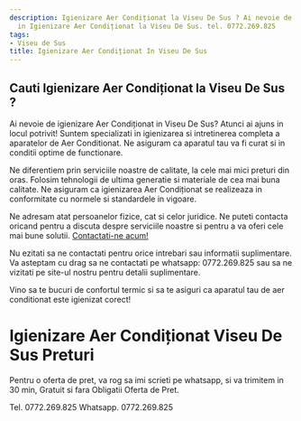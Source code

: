 ```yaml
---
description: Igienizare Aer Condiționat la Viseu De Sus ? Ai nevoie de un profesionist
  in Igienizare Aer Condiționat la Viseu De Sus. tel. 0772.269.825
tags:
- Viseu de Sus
title: Igienizare Aer Condiționat In Viseu De Sus
---
```



## Cauti Igienizare Aer Condiționat la Viseu De Sus ?

Ai nevoie de igienizare Aer Condiționat in Viseu De Sus? Atunci ai ajuns in locul potrivit! Suntem specializati in igienizarea si intretinerea completa a aparatelor de Aer Conditionat. Ne asiguram ca aparatul tau va fi curat si in conditii optime de functionare.

Ne diferentiem prin serviciile noastre de calitate, la cele mai mici preturi din oras. Folosim tehnologii de ultima generatie si materiale de cea mai buna calitate. Ne asiguram ca igienizarea Aer Condiționat se realizeaza in conformitate cu normele si standardele in vigoare.

Ne adresam atat persoanelor fizice, cat si celor juridice. Ne puteti contacta oricand pentru a discuta despre serviciile noastre si pentru a va oferi cele mai bune solutii. <a href="https://www.igienizareaconditionat.ro/viseu-de-sus/">Contactati-ne acum!</a> 

Nu ezitati sa ne contactati pentru orice intrebari sau informatii suplimentare. Va asteptam cu drag sa ne contactati pe whatsapp: 0772.269.825 sau sa ne vizitati pe site-ul nostru pentru detalii suplimentare. 

Vino sa te bucuri de confortul termic si sa te asiguri ca aparatul tau de aer conditionat este igienizat corect!

# Igienizare Aer Condiționat Viseu De Sus Preturi
Pentru o oferta de pret, va rog sa imi scrieti pe whatsapp, si va trimitem in 30 min, Gratuit si fara Obligatii Oferta de Pret.

Tel. 0772.269.825
Whatsapp. 0772.269.825
